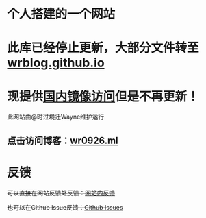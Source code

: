 # 个人搭建的一个网站
# 此库已经停止更新，大部分文件转至[wrblog.github.io](https://github.com/wr20060926/wrblog.github.io)

# 现提供[国内镜像访问](https://wayne0926.gitee.io/wr20060926.github.io)但是不再更新！

此网站由@时过境迁Wayne维护运行

## 点击访问博客：[wr0926.ml](https://wr0926.ml)



# ~~反馈~~

~~可以直接在网站反馈处反馈：[网站内反馈](https://wr0926.ml/message-board/)~~

~~也可以在Github Issue反馈：[Github Issues](https://github.com/wr20060926/wr20060926.github.io/issues)~~

